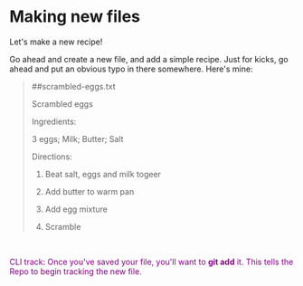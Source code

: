 # Making new files

Let's make a new recipe!

Go ahead and create a new file, and add a simple recipe. Just for kicks, go ahead and put an obvious typo in there somewhere. Here's mine:

> ##scrambled-eggs.txt
> 
> Scrambled eggs
> 
> Ingredients:
> 
> 3 eggs; Milk; Butter; Salt
> 
> Directions:
> 
> 1. Beat salt, eggs and milk togeer
> 
> 2. Add butter to warm pan
> 
> 3. Add egg mixture
> 
> 4. Scramble


<br>
<p style="color:purple"> CLI track: Once you've saved your file, you'll want to <b>git add</b> it. This tells the Repo to begin tracking the new file. </p>